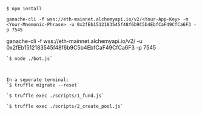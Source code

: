 
`$ npm install`
```
ganache-cli -f wss://eth-mainnet.alchemyapi.io/v2/<Your-App-Key> -m <Your-Mnemonic-Phrase> -u 0x2fEb1512183545f48f6b9C5b4EbfCaF49CfCa6F3 -p 7545
```
ganache-cli -f wss://eth-mainnet.alchemyapi.io/v2/<Your-App-Key> -u 0x2fEb1512183545f48f6b9C5b4EbfCaF49CfCa6F3 -p 7545
```
`$ node ./bot.js`



In a seperate terminal:
`$ truffle migrate --reset`

`$ truffle exec ./scripts/1_fund.js`

`$ truffle exec ./scripts/2_create_pool.js`
